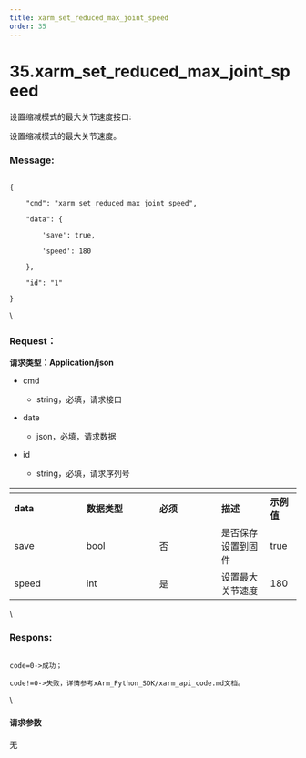 ```yaml
---
title: xarm_set_reduced_max_joint_speed
order: 35
---
```

# 35.xarm\_set\_reduced\_max\_joint\_speed



 



设置缩减模式的最大关节速度接口:

设置缩减模式的最大关节速度。



### Message:  



```

{

    "cmd": "xarm_set_reduced_max_joint_speed",

    "data": {

        'save': true, 

        'speed': 180

    },

    "id": "1"

}

```



\





### Request：    



**请求类型：Application/json**



* cmd

  * string，必填，请求接口

* date

  * json，必填，请求数据

* id

  * string，必填，请求序列号



<table data-header-hidden><thead><tr><th width="111"></th><th width="112"></th><th width="93"></th><th></th><th></th></tr></thead><tbody><tr><td><strong>data</strong></td><td><strong>数据类型</strong></td><td><strong>必须</strong></td><td><strong>描述</strong></td><td><strong>示例值</strong></td></tr><tr><td>save</td><td>bool</td><td>否</td><td>是否保存设置到固件</td><td>true</td></tr><tr><td>speed</td><td>int</td><td>是</td><td>设置最大关节速度</td><td>180</td></tr></tbody></table>



\





### Respons:     



```

code=0->成功；

code!=0->失败，详情参考xArm_Python_SDK/xarm_api_code.md文档。

```



\





#### 请求参数



无
